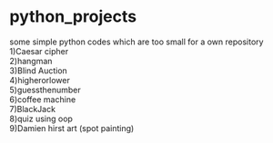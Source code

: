 # python_projects
some simple python codes which are too small for a own repository<br/>
1)Caesar cipher<br/>
2)hangman <br/>
3)Blind Auction <br />
4)higherorlower <br />
5)guessthenumber <br />
6)coffee machine <br />
7)BlackJack <br />
8)quiz using oop<br />
9)Damien hirst art (spot painting)<br />

